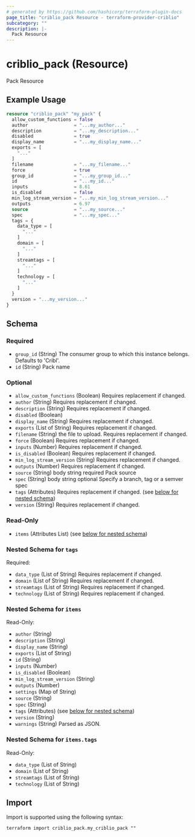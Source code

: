 ```yaml
---
# generated by https://github.com/hashicorp/terraform-plugin-docs
page_title: "criblio_pack Resource - terraform-provider-criblio"
subcategory: ""
description: |-
  Pack Resource
---
```


# criblio_pack (Resource)

Pack Resource

## Example Usage

```terraform
resource "criblio_pack" "my_pack" {
  allow_custom_functions = false
  author                 = "...my_author..."
  description            = "...my_description..."
  disabled               = true
  display_name           = "...my_display_name..."
  exports = [
    "..."
  ]
  filename               = "...my_filename..."
  force                  = true
  group_id               = "...my_group_id..."
  id                     = "...my_id..."
  inputs                 = 8.61
  is_disabled            = false
  min_log_stream_version = "...my_min_log_stream_version..."
  outputs                = 6.97
  source                 = "...my_source..."
  spec                   = "...my_spec..."
  tags = {
    data_type = [
      "..."
    ]
    domain = [
      "..."
    ]
    streamtags = [
      "..."
    ]
    technology = [
      "..."
    ]
  }
  version = "...my_version..."
}
```

<!-- schema generated by tfplugindocs -->
## Schema

### Required

- `group_id` (String) The consumer group to which this instance belongs. Defaults to 'Cribl'.
- `id` (String) Pack name

### Optional

- `allow_custom_functions` (Boolean) Requires replacement if changed.
- `author` (String) Requires replacement if changed.
- `description` (String) Requires replacement if changed.
- `disabled` (Boolean)
- `display_name` (String) Requires replacement if changed.
- `exports` (List of String) Requires replacement if changed.
- `filename` (String) the file to upload. Requires replacement if changed.
- `force` (Boolean) Requires replacement if changed.
- `inputs` (Number) Requires replacement if changed.
- `is_disabled` (Boolean) Requires replacement if changed.
- `min_log_stream_version` (String) Requires replacement if changed.
- `outputs` (Number) Requires replacement if changed.
- `source` (String) body string required Pack source
- `spec` (String) body string optional Specify a branch, tag or a semver spec
- `tags` (Attributes) Requires replacement if changed. (see [below for nested schema](#nestedatt--tags))
- `version` (String) Requires replacement if changed.

### Read-Only

- `items` (Attributes List) (see [below for nested schema](#nestedatt--items))

<a id="nestedatt--tags"></a>
### Nested Schema for `tags`

Required:

- `data_type` (List of String) Requires replacement if changed.
- `domain` (List of String) Requires replacement if changed.
- `streamtags` (List of String) Requires replacement if changed.
- `technology` (List of String) Requires replacement if changed.


<a id="nestedatt--items"></a>
### Nested Schema for `items`

Read-Only:

- `author` (String)
- `description` (String)
- `display_name` (String)
- `exports` (List of String)
- `id` (String)
- `inputs` (Number)
- `is_disabled` (Boolean)
- `min_log_stream_version` (String)
- `outputs` (Number)
- `settings` (Map of String)
- `source` (String)
- `spec` (String)
- `tags` (Attributes) (see [below for nested schema](#nestedatt--items--tags))
- `version` (String)
- `warnings` (String) Parsed as JSON.

<a id="nestedatt--items--tags"></a>
### Nested Schema for `items.tags`

Read-Only:

- `data_type` (List of String)
- `domain` (List of String)
- `streamtags` (List of String)
- `technology` (List of String)

## Import

Import is supported using the following syntax:

```shell
terraform import criblio_pack.my_criblio_pack ""
```
